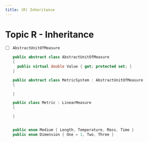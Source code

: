 ```yaml
---
title: (R) Inheritance
---
```

# Topic R - Inheritance

- [ ] `AbstractUnitOfMeasure`

  ```csharp
  public abstract class AbstractUnitOfMeasure
  {
    public virtual double Value { get; protected set; }
  }

  public abstract class MetricSystem : AbstractUnitOfMeasure
  {

  }

  public class Metric : LinearMeasure
  {

  }


  public enum Medium { Length, Temperature, Mass, Time }
  public enum Dimension { One = 1, Two, Three }
  ```
